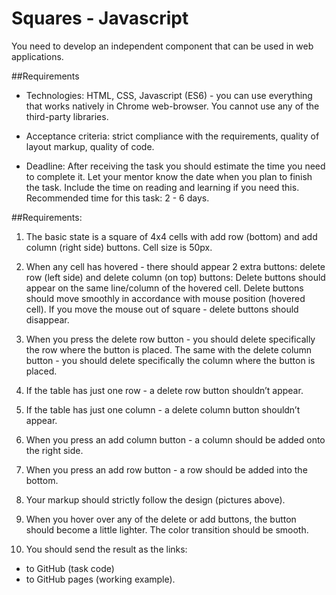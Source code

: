 # Squares - Javascript
You need to develop an independent component that can be used in web applications.

##Requirements 
- Technologies: 
  HTML, CSS, Javascript (ES6) - you can use everything that works natively in Chrome web-browser. You cannot use any of the third-party libraries.
  
 - Acceptance criteria: 
  strict compliance with the requirements, quality of layout markup, quality of code.
  
 - Deadline:
  After receiving the task you should estimate the time you need to complete it. Let your mentor know the date when you plan to finish the task. Include the time on reading and learning if you need this. Recommended time for this task: 2 - 6 days.
  
##Requirements:
 1. The basic state is a square of 4x4 cells with add row (bottom) and add column (right side) buttons. Cell size is 50px.
  
 2. When any cell has hovered - there should appear 2 extra buttons: delete row (left side) and delete column (on top) buttons:
   Delete buttons should appear on the same line/column of the hovered cell.
  Delete buttons should move smoothly in accordance with mouse position (hovered cell).
  If you move the mouse out of square - delete buttons should disappear.
  
 3. When you press the delete row button - you should delete specifically the row where the button is placed. The same with the delete column button - you should delete specifically the column where the button is placed.
  
 4. If the table has just one row - a delete row button shouldn’t appear.
  
 5. If the table has just one column - a delete column button shouldn’t appear.
  
 6. When you press an add column button - a column should be added onto the right side.
  
 7. When you press an add row button - a row should be added into the bottom.  
 8. Your markup should strictly follow the design (pictures above).
  
 9. When you hover over any of the delete or add buttons, the button should become a little lighter. The color transition should be smooth.
  
 10. You should send the result as the links:
   - to GitHub (task code)
   - to GitHub pages (working example).
  
